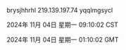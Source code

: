 brysjhhrhl 219.139.197.74 yqqlmgsycl

2024年 11月 04日 星期一 09:10:02 CST

2024年 11月 04日 星期一 01:10:02 GMT
